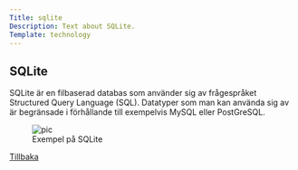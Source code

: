 ```yaml
---
Title: sqlite
Description: Text about SQLite.
Template: technology
---
```


<div class="flex-two">
    <h2>SQLite</h2>
    <p>
    SQLite är en filbaserad databas som använder sig av frågespråket Structured Query Language (SQL). Datatyper som man kan använda sig av är begränsade i förhållande till exempelvis MySQL eller PostGreSQL.
    </p>
    <figure>
        <img src="%assets_url%/img/sqlite.png" alt="pic">
        <figcaption>Exempel på SQLite</figcaption>
    </figure>
    <a href="%base_url%?/technology">Tillbaka</a>
</div>


